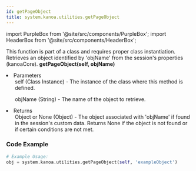 ```yaml
---
id: getPageObject
title: system.kanoa.utilities.getPageObject
---
```


import PurpleBox from '@site/src/components/PurpleBox';
import HeaderBox from '@site/src/components/HeaderBox';

<PurpleBox>This function is part of a class and requires proper class instantiation.</PurpleBox>
<HeaderBox header="Description">Retrieves an object identified by 'objName' from the session's properties (kanoaCore).</HeaderBox>
<HeaderBox header="Syntax">
    <b>getPageObject(self, objName)</b>
    <li>Parameters <br />
        <ul>self (Class Instance) - The instance of the class where this method is defined.</ul>
        <ul>objName (String) - The name of the object to retrieve.</ul>
    </li>
    <li>Returns <br />
        <ul>Object or None (Object) - The object associated with 'objName' if found in the session's custom data. Returns None if the object is not found or if certain conditions are not met.</ul>
    </li>
</HeaderBox>

### Code Example

```python
# Example Usage:
obj = system.kanoa.utilities.getPageObject(self, 'exampleObject')

